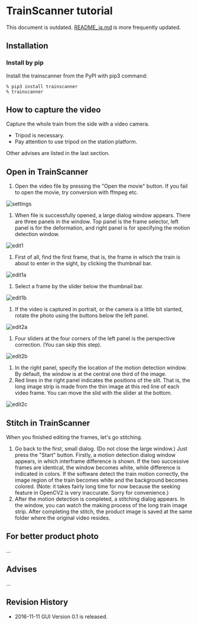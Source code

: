 # TrainScanner tutorial

This document is outdated. [README_ja.md](https://github.com/vitroid/TrainScanner/blob/master/README_ja.md) is more frequently updated.

## Installation
### Install by pip
Install the trainscanner from the PyPI with pip3 command:

    % pip3 install trainscanner
    % trainscanner
## How to capture the video
Capture the whole train from the side with a video camera.

* Tripod is necessary.
* Pay attention to use tripod on the station platform.

Other advises are listed in the last section.
## Open in TrainScanner
1. Open the video file by pressing the "Open the movie" button.  If you fail to open the movie, try conversion with ffmpeg etc.

![settings](https://github.com/vitroid/TrainScanner/blob/master/images_ja/settings.png?raw=true)

1. When file is successfully opened, a large dialog window appears.  There are three panels in the window.  Top panel is the frame selector, left panel is for the deformation, and right panel is for specifying the motion detection window.

![edit1](https://github.com/vitroid/TrainScanner/blob/master/images_ja/edit1.png?raw=true)

1. First of all, find the first frame, that is, the frame in which the train is about to enter in the sight, by clicking the thumbnail bar.

![edit1a](https://github.com/vitroid/TrainScanner/blob/master/images_ja/edit1a.png?raw=true)

1. Select a frame by the slider below the thumbnail bar.

![edit1b](https://github.com/vitroid/TrainScanner/blob/master/images_ja/edit1b.png?raw=true)

1. If the video is captured in portrait, or the camera is a little bit slanted, rotate the photo using the buttons below the left panel.

![edit2a](https://github.com/vitroid/TrainScanner/blob/master/images_ja/edit2a.png?raw=true)

1. Four sliders at the four corners of the left panel is the perspective correction.  (You can skip this step).

![edit2b](https://github.com/vitroid/TrainScanner/blob/master/images_ja/edit2b.png?raw=true)

1. In the right panel, specify the location of the motion detection window.  By default, the window is at the central one third of the image.
1. Red lines in the right panel indicates the positions of the slit.  That is, the long image strip is made from the thin image at this red line of each video frame.  You can move the slid with the slider at the bottom.

![edit2c](https://github.com/vitroid/TrainScanner/blob/master/images_ja/edit2c.png?raw=true)


## Stitch in TrainScanner
When you finished editing the frames, let's go stitching.

1. Go back to the first, small dialog.  (Do not close the large window.)  Just press the "Start" button.  Firstly, a motion detection dialog window appears, in which interframe difference is shown.  If the two successive frames are identical, the window becomes white, while difference is indicated in colors.  If the software detect the train motion correctly, the image region of the train becomes white and the background becomes colored. (Note: it takes fairly long time for now because the seeking feature in OpenCV2 is very inaccurate. Sorry for convenience.)
1. After the motion detection is completed, a stitching dialog appears.  In the window, you can watch the making process of the long train image strip.  After completing the stitch, the product image is saved at the same folder where the original video resides.

## For better product photo
...

## Advises

...

## Revision History

* 2016-11-11 GUI Version 0.1 is released.
